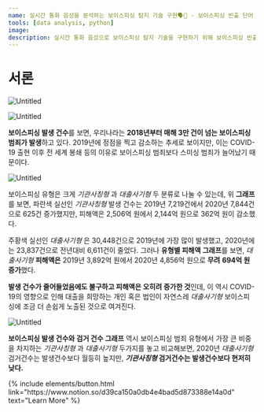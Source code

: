 ```yaml
---
name: 실시간 통화 음성을 분석하는 보이스피싱 탐지 기술 구현🗣📱 - 보이스피싱 빈출 단어 분석
tools: [data analysis, python]
image:
description: 실시간 통화 음성으로 보이스피싱 탐지 기술을 구현하기 위해 보이스피싱 빈출 단어를 분석한 프로젝트이다.
---
```


# 서론

![Untitled](https://s3-us-west-2.amazonaws.com/secure.notion-static.com/1640957d-5bef-4e9f-96a3-98f5f3517c62/Untitled.png)

![Untitled](https://s3-us-west-2.amazonaws.com/secure.notion-static.com/8d37aa28-3a43-408e-b63d-ed31edce21b9/Untitled.png)

**보이스피싱 발생 건수**를 보면, 우리나라는 **2018년부터 매해 3만 건이 넘는 보이스피싱 범죄가 발생**하고 있다. 2019년에 정점을 찍고 감소하는 추세로 보이지만, 이는 COVID-19 출현 이후 전 세계 봉쇄 등의 이유로 보이스피싱 범죄보다 스미싱 범죄가 늘어났기 때문이다.

![Untitled](https://s3-us-west-2.amazonaws.com/secure.notion-static.com/2d55b37d-0a2f-4d8b-b221-2fe598263fbc/Untitled.png)

보이스피싱 유형은 크게 *기관사칭형* 과 *대출사기형* 두 분류로 나눌 수 있는데, 위 **그래프**를 보면, 파란색 실선인 *기관사칭형* 발생 건수는 2019년 7,219건에서 2020년 7,844건으로 625건 증가했지만, 피해액은 2,506억 원에서 2,144억 원으로 362억 원이 감소했다.

주황색 실선인 *대출사기형* 은 30,448건으로 2019년에 가장 많이 발생했고, 2020년에는 23,837건으로 전년대비 6,611건이 줄었다. 그러나 **유형별 피해액 그래프**를 보면, *대출사기형* **피해액은** 2019년 3,892억 원에서 2020년 4,856억 원으로 **무려** **694억 원  증가**했다.

**발생 건수가 줄어들었음에도 불구하고 피해액은 오히려 증가한 것**인데, 이 역시 COVID-19의 영향으로 인해 대출을 희망하는 개인 혹은 법인이 자연스레 *대출사기형* 보이스피싱에 조금 더 손쉽게 노출된 것으로 여겨진다.

![Untitled](https://s3-us-west-2.amazonaws.com/secure.notion-static.com/a28fe788-3979-4da3-9c14-b383eb82a196/Untitled.png)

**보이스피싱 발생 건수와 검거 건수 그래프** 역시 보이스피싱 범죄 유형에서 가장 큰 비중을 차지하는 *기관사칭형* 과 *대출사기형* 두가지를 놓고 비교해보면, 2020년 *대출사기형* 검거건수는 발생건수보다 월등히 높지만, ***기관사칭형* 검거건수는 발생건수보다 현저히 낮다.**

<p class="text-center">
{% include elements/button.html link="https://www.notion.so/d39ca150a0db4e4bad5d873388e14a0d" text="Learn More" %}
</p>